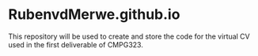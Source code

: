 # RubenvdMerwe.github.io
This repository will be used to create and store the code for the virtual CV used in the first deliverable of CMPG323.
